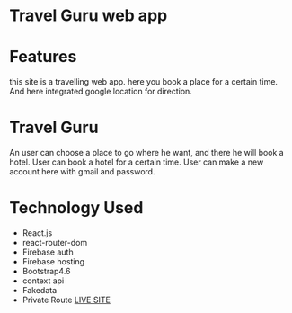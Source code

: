 # Travel Guru web app
# Features
this site is a travelling web app. here you book a place for a certain time. And here integrated google location for direction.

# Travel Guru
An user can choose a place to go where he want, and there he will book a hotel.
User can book a hotel for a certain time.
User can make a new account here with gmail and password.
# Technology Used
- React.js
- react-router-dom
- Firebase auth
- Firebase hosting
- Bootstrap4.6
- context api
- Fakedata
- Private Route
[LIVE SITE]()
